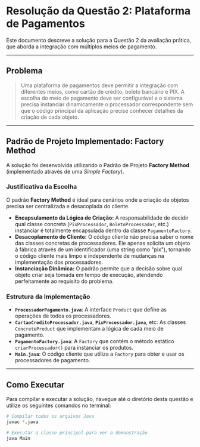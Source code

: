 # Resolução da Questão 2: Plataforma de Pagamentos

Este documento descreve a solução para a Questão 2 da avaliação prática, que aborda a integração com múltiplos meios de pagamento.

---

## Problema

> Uma plataforma de pagamentos deve permitir a integração com diferentes meios, como cartão de crédito, boleto bancário e PIX. A escolha do meio de pagamento deve ser configurável e o sistema precisa instanciar dinamicamente o processador correspondente sem que o código principal da aplicação precise conhecer detalhes da criação de cada objeto.

---

## Padrão de Projeto Implementado: Factory Method

A solução foi desenvolvida utilizando o Padrão de Projeto **Factory Method** (implementado através de uma *Simple Factory*).

### Justificativa da Escolha

O padrão **Factory Method** é ideal para cenários onde a criação de objetos precisa ser centralizada e desacoplada do cliente.

* **Encapsulamento da Lógica de Criação:** A responsabilidade de decidir qual classe concreta (`PixProcessador`, `BoletoProcessador`, etc.) instanciar é totalmente encapsulada dentro da classe `PagamentoFactory`.
* **Desacoplamento do Cliente:** O código cliente não precisa saber o nome das classes concretas de processadores. Ele apenas solicita um objeto à fábrica através de um identificador (uma string como "pix"), tornando o código cliente mais limpo e independente de mudanças na implementação dos processadores.
* **Instanciação Dinâmica:** O padrão permite que a decisão sobre qual objeto criar seja tomada em tempo de execução, atendendo perfeitamente ao requisito do problema.

### Estrutura da Implementação

* **`ProcessadorPagamento.java`**: A interface `Product` que define as operações de todos os processadores.
* **`CartaoCreditoProcessador.java`**, **`PixProcessador.java`**, etc: As classes `ConcreteProduct` que implementam a lógica de cada meio de pagamento.
* **`PagamentoFactory.java`**: A `Factory` que contém o método estático `criarProcessador()` para instanciar os produtos.
* **`Main.java`**: O código cliente que utiliza a `Factory` para obter e usar os processadores de pagamento.

---

## Como Executar

Para compilar e executar a solução, navegue até o diretório desta questão e utilize os seguintes comandos no terminal:

```bash
# Compilar todos os arquivos Java
javac *.java

# Executar a classe principal para ver a demonstração
java Main
```